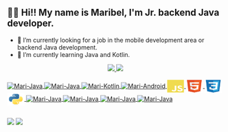 ## 🙋‍♀️ Hi!! My name is Maribel, I'm Jr. backend Java developer.
- 🔭 I’m currently looking for a job in the mobile development area or backend Java development.
- 🌱 I’m currently learning Java and Kotlin.
<div align="center">
  <a href="https://github.com/maribelVia">
  <img height="170em" src="https://github-readme-stats.vercel.app/api?username=maribelVia&show_icons=true&theme=radical&include_all_commits=true&count_private=true"/>
  <img height="170em" src="https://github-readme-stats.vercel.app/api/top-langs/?username=maribelVia&layout=compact&langs_count=7&theme=radical"/>
</div>
<div style="display: inline_block"><br>
  <img align="center" alt="Mari-Java" height="40" width="50" src="https://cdn.jsdelivr.net/gh/devicons/devicon/icons/java/java-original-wordmark.svg">
  <img align="center" alt="Mari-Java" height="40" width="50" src="https://cdn.jsdelivr.net/gh/devicons/devicon/icons/spring/spring-original-wordmark.svg">
  <img align="center" alt="Mari-Kotlin" height="40" width="50" src="https://cdn.jsdelivr.net/gh/devicons/devicon/icons/kotlin/kotlin-original-wordmark.svg">
  <img align="center" alt="Mari-Android" height="40" width="50" src="https://cdn.jsdelivr.net/gh/devicons/devicon/icons/android/android-plain.svg">
  <img align="center" alt="Mari-Js" height="30" width="40" src="https://raw.githubusercontent.com/devicons/devicon/master/icons/javascript/javascript-plain.svg">
  <img align="center" alt="Mari-HTML" height="30" width="40" src="https://raw.githubusercontent.com/devicons/devicon/master/icons/html5/html5-original.svg">
  <img align="center" alt="Mari-CSS" height="30" width="40" src="https://raw.githubusercontent.com/devicons/devicon/master/icons/css3/css3-original.svg">
  <img align="center" alt="Mari-Python" height="30" width="40" src="https://raw.githubusercontent.com/devicons/devicon/master/icons/python/python-original.svg">
  <img align="center" alt="Mari-Java" height="40" width="50" src="https://cdn.jsdelivr.net/gh/devicons/devicon/icons/php/php-plain.svg">
  <img align="center" alt="Mari-Java" height="40" width="50" src="https://cdn.jsdelivr.net/gh/devicons/devicon/icons/c/c-original.svg" />
  <img align="center" alt="Mari-Java" height="40" width="50" src="https://cdn.jsdelivr.net/gh/devicons/devicon/icons/mysql/mysql-original-wordmark.svg">
  <img align="center" alt="Mari-Java" height="40" width="50" src="https://cdn.jsdelivr.net/gh/devicons/devicon/icons/postgresql/postgresql-original-wordmark.svg">

</div>
  
  ##
  
<div> 

  <a href = "mailto:marivia001@gmail.com"><img src="https://img.shields.io/badge/-Gmail-%23333?style=for-the-badge&logo=gmail&logoColor=white" target="_blank"></a>
  <a href="https://www.linkedin.com/in/maribel-via-62b323170" target="_blank"><img src="https://img.shields.io/badge/-LinkedIn-%230077B5?style=for-the-badge&logo=linkedin&logoColor=white" target="_blank"></a>
 
</div>
